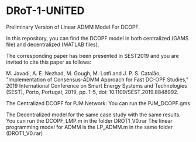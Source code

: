 # DRoT-1-UNiTED
Preliminary Version of Linear ADMM Model For DCOPF.

In this repository, you can find the DCOPF model in both centralized (GAMS file) and decentralized (MATLAB files). 

The corresponding paper has been presented in SEST2019 and you are invited to cite this paper as follows:


M. Javadi, A. E. Nezhad, M. Gough, M. Lotfi and J. P. S. Catalão, "Implementation of Consensus-ADMM Approach for Fast DC-OPF Studies," 2019 International Conference on Smart Energy Systems and Technologies (SEST), Porto, Portugal, 2019, pp. 1-5, doi: 10.1109/SEST.2019.8848992.


The Centralized DCOPF for PJM Network: You can run the PJM_DCOPF.gms


The Decentralized model for the same case study with the same results. You can run the DCOPF_LMP.m in the folder DROT1_V0.rar
The linear programming model for ADMM is the LP_ADMM.m in the same folder (DROT1_V0.rar)

